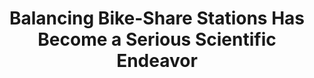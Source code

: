 ---
categories: [articles]
provider_display: www.citylab.com
favicon_url: http://cdn.citylab.com/static/citylab/img/icons/favicon.ico
title: Balancing Bike-Share Stations Has Become a Serious Scientific Endeavor
published: 2014-08-27T08:50:00
source: http://www.citylab.com/commute/2014/08/balancing-bike-share-stations-has-become-a-serious-scientific-endeavor/379188/
image: http://cdn.citylab.com/media/img/citylab/2014/08/8883003721_8e9f484343_z/lead_large.jpg
---